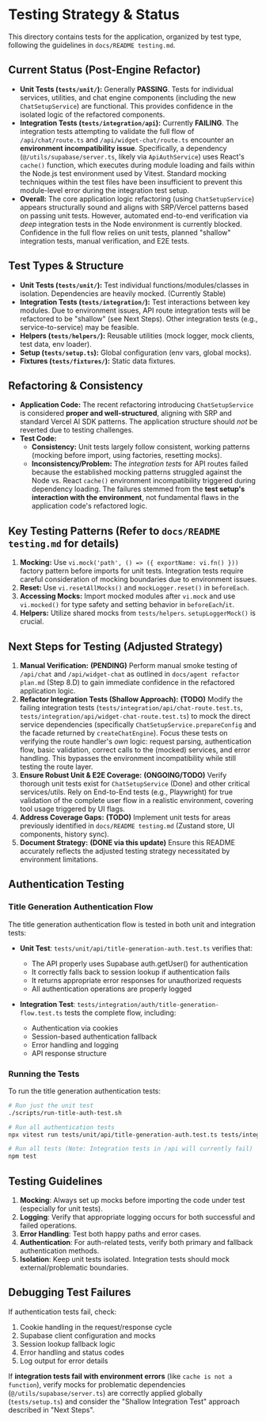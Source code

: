# Testing Strategy & Status

This directory contains tests for the application, organized by test type, following the guidelines in `docs/README testing.md`.

## Current Status (Post-Engine Refactor)

*   **Unit Tests (`tests/unit/`):** Generally **PASSING**. Tests for individual services, utilities, and chat engine components (including the new `ChatSetupService`) are functional. This provides confidence in the isolated logic of the refactored components.
*   **Integration Tests (`tests/integration/api`):** Currently **FAILING**. The integration tests attempting to validate the full flow of `/api/chat/route.ts` and `/api/widget-chat/route.ts` encounter an **environment incompatibility issue**. Specifically, a dependency (`@/utils/supabase/server.ts`, likely via `ApiAuthService`) uses React's `cache()` function, which executes during module loading and fails within the Node.js test environment used by Vitest. Standard mocking techniques within the test files have been insufficient to prevent this module-level error during the integration test setup.
*   **Overall:** The core application logic refactoring (using `ChatSetupService`) appears structurally sound and aligns with SRP/Vercel patterns based on passing unit tests. However, automated end-to-end verification via *deep* integration tests in the Node environment is currently blocked. Confidence in the full flow relies on unit tests, planned "shallow" integration tests, manual verification, and E2E tests.

## Test Types & Structure

- **Unit Tests (`tests/unit/`):** Test individual functions/modules/classes in isolation. Dependencies are heavily mocked. (Currently Stable)
- **Integration Tests (`tests/integration/`):** Test interactions between key modules. Due to environment issues, API route integration tests will be refactored to be "shallow" (see Next Steps). Other integration tests (e.g., service-to-service) may be feasible.
- **Helpers (`tests/helpers/`):** Reusable utilities (mock logger, mock clients, test data, env loader).
- **Setup (`tests/setup.ts`):** Global configuration (env vars, global mocks).
- **Fixtures (`tests/fixtures/`):** Static data fixtures.

## Refactoring & Consistency

*   **Application Code:** The recent refactoring introducing `ChatSetupService` is considered **proper and well-structured**, aligning with SRP and standard Vercel AI SDK patterns. The application structure should *not* be reverted due to testing challenges.
*   **Test Code:**
    *   **Consistency:** Unit tests largely follow consistent, working patterns (mocking before import, using factories, resetting mocks).
    *   **Inconsistency/Problem:** The *integration tests* for API routes failed because the established mocking patterns struggled against the Node vs. React `cache()` environment incompatibility triggered during dependency loading. The failures stemmed from the **test setup's interaction with the environment**, not fundamental flaws in the application code's refactored logic.

## Key Testing Patterns (Refer to `docs/README testing.md` for details)

1.  **Mocking:** Use `vi.mock('path', () => ({ exportName: vi.fn() }))` factory pattern before imports for unit tests. Integration tests require careful consideration of mocking boundaries due to environment issues.
2.  **Reset:** Use `vi.resetAllMocks()` and `mockLogger.reset()` in `beforeEach`.
3.  **Accessing Mocks:** Import mocked modules after `vi.mock` and use `vi.mocked()` for type safety and setting behavior in `beforeEach`/`it`.
4.  **Helpers:** Utilize shared mocks from `tests/helpers`. `setupLoggerMock()` is crucial.

## Next Steps for Testing (Adjusted Strategy)

1.  **Manual Verification:** **(PENDING)** Perform manual smoke testing of `/api/chat` and `/api/widget-chat` as outlined in `docs/agent refactor plan.md` (Step 8.D) to gain immediate confidence in the refactored application logic.
2.  **Refactor Integration Tests (Shallow Approach):** **(TODO)** Modify the failing integration tests (`tests/integration/api/chat-route.test.ts`, `tests/integration/api/widget-chat-route.test.ts`) to mock the direct service dependencies (specifically `ChatSetupService.prepareConfig` and the facade returned by `createChatEngine`). Focus these tests on verifying the route handler's *own* logic: request parsing, authentication flow, basic validation, correct calls to the (mocked) services, and error handling. This bypasses the environment incompatibility while still testing the route layer.
3.  **Ensure Robust Unit & E2E Coverage:** **(ONGOING/TODO)** Verify thorough unit tests exist for `ChatSetupService` (Done) and other critical services/utils. Rely on End-to-End tests (e.g., Playwright) for true validation of the complete user flow in a realistic environment, covering tool usage triggered by UI flags.
4.  **Address Coverage Gaps:** **(TODO)** Implement unit tests for areas previously identified in `docs/README testing.md` (Zustand store, UI components, history sync).
5.  **Document Strategy:** **(DONE via this update)** Ensure this README accurately reflects the adjusted testing strategy necessitated by environment limitations.

## Authentication Testing

### Title Generation Authentication Flow

The title generation authentication flow is tested in both unit and integration tests:

- **Unit Test**: `tests/unit/api/title-generation-auth.test.ts` verifies that:
  - The API properly uses Supabase auth.getUser() for authentication
  - It correctly falls back to session lookup if authentication fails
  - It returns appropriate error responses for unauthorized requests
  - All authentication operations are properly logged

- **Integration Test**: `tests/integration/auth/title-generation-flow.test.ts` tests the complete flow, including:
  - Authentication via cookies
  - Session-based authentication fallback
  - Error handling and logging
  - API response structure

### Running the Tests

To run the title generation authentication tests:

```bash
# Run just the unit test
./scripts/run-title-auth-test.sh

# Run all authentication tests
npx vitest run tests/unit/api/title-generation-auth.test.ts tests/integration/auth/title-generation-flow.test.ts

# Run all tests (Note: Integration tests in /api will currently fail)
npm test
```

## Testing Guidelines

1. **Mocking**: Always set up mocks before importing the code under test (especially for unit tests).
2. **Logging**: Verify that appropriate logging occurs for both successful and failed operations.
3. **Error Handling**: Test both happy paths and error cases.
4. **Authentication**: For auth-related tests, verify both primary and fallback authentication methods.
5. **Isolation**: Keep unit tests isolated. Integration tests should mock external/problematic boundaries.

## Debugging Test Failures

If authentication tests fail, check:

1. Cookie handling in the request/response cycle
2. Supabase client configuration and mocks
3. Session lookup fallback logic
4. Error handling and status codes
5. Log output for error details

If **integration tests fail with environment errors** (like `cache is not a function`), verify mocks for problematic dependencies (`@/utils/supabase/server.ts`) are correctly applied globally (`tests/setup.ts`) and consider the "Shallow Integration Test" approach described in "Next Steps". 